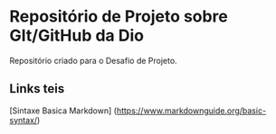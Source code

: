 # Repositório de Projeto sobre GIt/GitHub da Dio
Repositório criado para o Desafio de Projeto.

## Links teis
[Sintaxe Basica Markdown] (https://www.markdownguide.org/basic-syntax/)
